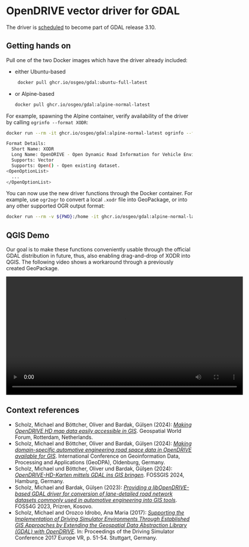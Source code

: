 # OpenDRIVE vector driver for GDAL

The driver is [scheduled](https://github.com/OSGeo/gdal/pull/9504) to become part of GDAL release 3.10.

## Getting hands on

Pull one of the two Docker images which have the driver already included:

- either Ubuntu-based
  ```bash
   docker pull ghcr.io/osgeo/gdal:ubuntu-full-latest
  ```
- or Alpine-based
  ```bash
  docker pull ghcr.io/osgeo/gdal:alpine-normal-latest
  ```

For example, spawning the Alpine container, verify availability of the driver by calling `ogrinfo --format XODR`:

```bash
docker run --rm -it ghcr.io/osgeo/gdal:alpine-normal-latest ogrinfo --format XODR

Format Details:
  Short Name: XODR
  Long Name: OpenDRIVE - Open Dynamic Road Information for Vehicle Environment
  Supports: Vector
  Supports: Open() - Open existing dataset.
<OpenOptionList>
  ...
</OpenOptionList>
```

You can now use the new driver functions through the Docker container. For example, use `ogr2ogr` to convert a local `.xodr` file into GeoPackage, or into any other supported OGR output format:

```bash
docker run --rm -v ${PWD}:/home -it ghcr.io/osgeo/gdal:alpine-normal-latest ogr2ogr -f "GPKG" /home/<file>.gpkg /home/<file>.xodr
```

## QGIS Demo

Our goal is to make these functions conveniently usable through the official GDAL distribution in future, thus, also enabling drag-and-drop of XODR into QGIS. The following video shows a workaround through a previously created GeoPackage.

<video width="640" controls>
  <source src="https://github.com/DLR-TS/gdal-opendrive-how-to/assets/6084449/8b653324-e726-43fb-83eb-6400de7d67e7" type="video/mp4">
</video>

## Context references

- Scholz, Michael and Böttcher, Oliver and Bardak, Gülşen (2024): [*Making OpenDRIVE HD map data easily accessible in GIS*](https://elib.dlr.de/197330/). Geospatial World Forum, Rotterdam, Netherlands.        
- Scholz, Michael and Böttcher, Oliver and Bardak, Gülşen (2024): [*Making domain-specific automotive engineering road space data in OpenDRIVE available for GIS*](https://elib.dlr.de/203887/). International Conference on Geoinformation Data, Processing and Applications (GeoDPA), Oldenburg, Germany.
- Scholz, Michael und Böttcher, Oliver und Bardak, Gülşen (2024): [*OpenDRIVE-HD-Karten mittels GDAL ins GIS bringen*](https://elib.dlr.de/198809/). FOSSGIS 2024, Hamburg, Germany. 
- Scholz, Michael and Bardak, Gülşen (2023): [*Providing a libOpenDRIVE-based GDAL driver for conversion of lane-detailed road network datasets commonly used in automotive engineering into GIS tools*](https://elib.dlr.de/194420/). FOSS4G 2023, Prizren, Kosovo. 
- Scholz, Michael and Orozco Idrobo, Ana Maria (2017): [*Supporting the Implementation of Driving Simulator Environments Through Established GIS Approaches by Extending the Geospatial Data Abstraction Library (GDAL) with OpenDRIVE*](https://elib.dlr.de/110123/). In: Proceedings of the Driving Simulator Conference 2017 Europe VR, p. 51-54. Stuttgart, Germany.
